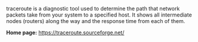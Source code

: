 traceroute is a diagnostic tool used to determine the path that network packets take from your system to a specified host.
It shows all intermediate nodes (routers) along the way and the response time from each of them.

**Home page:** <https://traceroute.sourceforge.net/>
